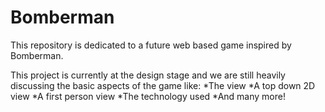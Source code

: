 Bomberman
=========

This repository is dedicated to a future web based game inspired by Bomberman.

This project is currently at the design stage and we are still heavily discussing the basic aspects of the game like:
*The view
  *A top down 2D view
  *A first person view
*The technology used
*And many more!

